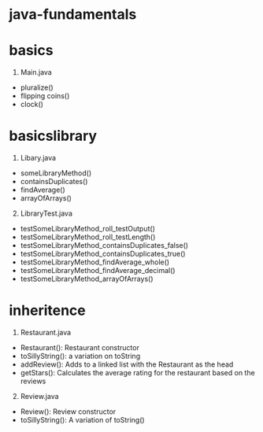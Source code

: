 # java-fundamentals
# basics
1. Main.java
  - pluralize()
  - flipping coins()
  - clock()
# basicslibrary
1. Libary.java
  - someLibraryMethod()
  - containsDuplicates()
  -  findAverage()
  - arrayOfArrays()
2. LibraryTest.java
  - testSomeLibraryMethod_roll_testOutput()
  - testSomeLibraryMethod_roll_testLength()
  - testSomeLibraryMethod_containsDuplicates_false()
  - testSomeLibraryMethod_containsDuplicates_true()
  - testSomeLibraryMethod_findAverage_whole()
  - testSomeLibraryMethod_findAverage_decimal()
  - testSomeLibraryMethod_arrayOfArrays()
# inheritence
1. Restaurant.java
  - Restaurant(): Restaurant constructor
  - toSillyString(): a variation on toString
  - addReview(): Adds to a linked list with the Restaurant as the head
  - getStars(): Calculates the average rating for the restaurant based on the reviews
2. Review.java
  - Review(): Review constructor
  - toSillyString(): A variation of toString()
